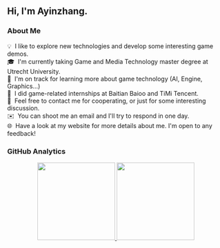 <h2>Hi, I'm Ayinzhang.</h2>

<h3>About Me</h3>

💡 &nbsp;I like to explore new technologies and develop some interesting game demos.\
🎓 &nbsp;I'm currently taking Game and Media Technology master degree at Utrecht University.\
🌱 &nbsp;I'm on track for learning more about game technology (AI, Engine, Graphics...)\
💼 &nbsp;I did game-related internships at Baitian Baioo and TiMi Tencent.\
💬 &nbsp;Feel free to contact me for cooperating, or just for some interesting discussion.\
✉️ &nbsp;You can shoot me an email and I'll try to respond in one day.\
🌐 &nbsp;Have a look at my website for more details about me. I'm open to any feedback!

<h3>GitHub Analytics</h3>

<p align="center">
<a href="https://github.com/ayinzhang">
<img height="180em" src="https://github-readme-stats-eight-theta.vercel.app/api?username=ayinzhang&show_icons=true&theme=algolia&include_all_commits=true&count_private=true"/>
  <img height="180em" src="https://github-readme-stats-eight-theta.vercel.app/api/top-langs/?username=ayinzhang&layout=compact&langs_count=8&theme=algolia"/>
</a>
</p>

